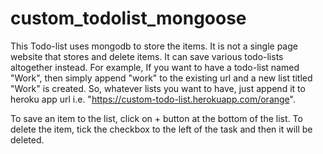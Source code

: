 # custom_todolist_mongoose
This Todo-list uses mongodb to store the items. 
It is not a single page website that stores and delete items. It can save various todo-lists altogether instead. For example, If you want to have a todo-list named "Work", then simply append "work" to the existing url and a new list titled "Work" is created.
So, whatever lists you want to have, just append it to heroku app url i.e. "https://custom-todo-list.herokuapp.com/orange".

To save an item to the list, click on + button at the bottom of the list. To delete the item, tick the checkbox to the left of the task and then it will be deleted.


